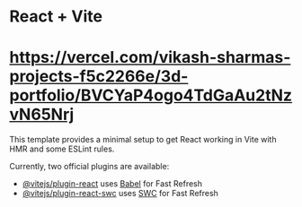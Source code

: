 # React + Vite

# https://vercel.com/vikash-sharmas-projects-f5c2266e/3d-portfolio/BVCYaP4ogo4TdGaAu2tNzvN65Nrj

This template provides a minimal setup to get React working in Vite with HMR and some ESLint rules.

Currently, two official plugins are available:

- [@vitejs/plugin-react](https://github.com/vitejs/vite-plugin-react/blob/main/packages/plugin-react/README.md) uses [Babel](https://babeljs.io/) for Fast Refresh
- [@vitejs/plugin-react-swc](https://github.com/vitejs/vite-plugin-react-swc) uses [SWC](https://swc.rs/) for Fast Refresh
